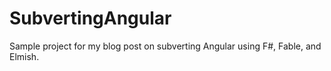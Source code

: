 # SubvertingAngular
Sample project for my blog post on subverting Angular using F#, Fable, and Elmish.
